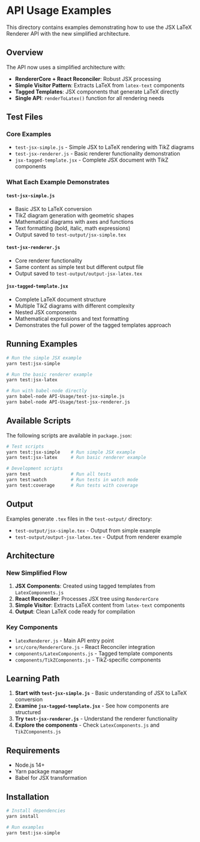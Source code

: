 # API Usage Examples

This directory contains examples demonstrating how to use the JSX LaTeX Renderer API with the new simplified architecture.

## Overview

The API now uses a simplified architecture with:
- **RendererCore + React Reconciler**: Robust JSX processing
- **Simple Visitor Pattern**: Extracts LaTeX from `latex-text` components
- **Tagged Templates**: JSX components that generate LaTeX directly
- **Single API**: `renderToLatex()` function for all rendering needs

## Test Files

### Core Examples
- `test-jsx-simple.js` - Simple JSX to LaTeX rendering with TikZ diagrams
- `test-jsx-renderer.js` - Basic renderer functionality demonstration
- `jsx-tagged-template.jsx` - Complete JSX document with TikZ components

### What Each Example Demonstrates

#### `test-jsx-simple.js`
- Basic JSX to LaTeX conversion
- TikZ diagram generation with geometric shapes
- Mathematical diagrams with axes and functions
- Text formatting (bold, italic, math expressions)
- Output saved to `test-output/jsx-simple.tex`

#### `test-jsx-renderer.js`
- Core renderer functionality
- Same content as simple test but different output file
- Output saved to `test-output/output-jsx-latex.tex`

#### `jsx-tagged-template.jsx`
- Complete LaTeX document structure
- Multiple TikZ diagrams with different complexity
- Nested JSX components
- Mathematical expressions and text formatting
- Demonstrates the full power of the tagged templates approach

## Running Examples

```bash
# Run the simple JSX example
yarn test:jsx-simple

# Run the basic renderer example
yarn test:jsx-latex

# Run with babel-node directly
yarn babel-node API-Usage/test-jsx-simple.js
yarn babel-node API-Usage/test-jsx-renderer.js
```

## Available Scripts

The following scripts are available in `package.json`:

```bash
# Test scripts
yarn test:jsx-simple    # Run simple JSX example
yarn test:jsx-latex     # Run basic renderer example

# Development scripts
yarn test               # Run all tests
yarn test:watch         # Run tests in watch mode
yarn test:coverage      # Run tests with coverage
```

## Output

Examples generate `.tex` files in the `test-output/` directory:
- `test-output/jsx-simple.tex` - Output from simple example
- `test-output/output-jsx-latex.tex` - Output from renderer example

## Architecture

### New Simplified Flow
1. **JSX Components**: Created using tagged templates from `LatexComponents.js`
2. **React Reconciler**: Processes JSX tree using `RendererCore`
3. **Simple Visitor**: Extracts LaTeX content from `latex-text` components
4. **Output**: Clean LaTeX code ready for compilation

### Key Components
- `latexRenderer.js` - Main API entry point
- `src/core/RendererCore.js` - React Reconciler integration
- `components/LatexComponents.js` - Tagged template components
- `components/TikZComponents.js` - TikZ-specific components

## Learning Path

1. **Start with `test-jsx-simple.js`** - Basic understanding of JSX to LaTeX conversion
2. **Examine `jsx-tagged-template.jsx`** - See how components are structured
3. **Try `test-jsx-renderer.js`** - Understand the renderer functionality
4. **Explore the components** - Check `LatexComponents.js` and `TikZComponents.js`

## Requirements

- Node.js 14+
- Yarn package manager
- Babel for JSX transformation

## Installation

```bash
# Install dependencies
yarn install

# Run examples
yarn test:jsx-simple
``` 